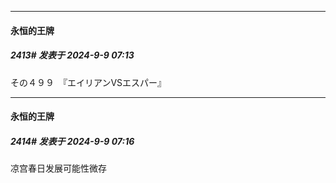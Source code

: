 ﻿
*****

####  永恒的王牌  
##### 2413#       发表于 2024-9-9 07:13

その４９９　『エイリアンVSエスパー』

*****

####  永恒的王牌  
##### 2414#       发表于 2024-9-9 07:16

凉宫春日发展可能性微存

